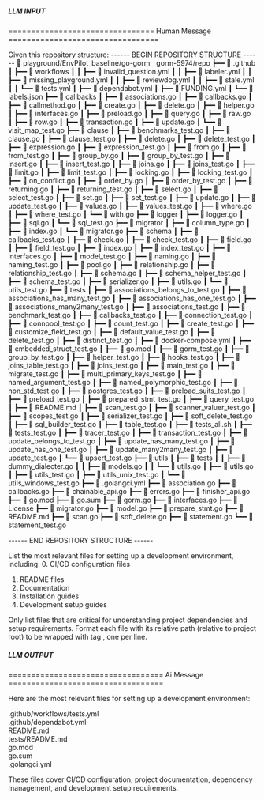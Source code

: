 ##### LLM INPUT #####
================================ Human Message =================================

Given this repository structure:
------ BEGIN REPOSITORY STRUCTURE ------
📂 playground/EnvPilot_baseline/go-gorm__gorm-5974/repo
┣━━ 📂 .github
┃   ┣━━ 📂 workflows
┃   ┃   ┣━━ 📄 invalid_question.yml
┃   ┃   ┣━━ 📄 labeler.yml
┃   ┃   ┣━━ 📄 missing_playground.yml
┃   ┃   ┣━━ 📄 reviewdog.yml
┃   ┃   ┣━━ 📄 stale.yml
┃   ┃   ┗━━ 📄 tests.yml
┃   ┣━━ 📄 dependabot.yml
┃   ┣━━ 📄 FUNDING.yml
┃   ┗━━ 📄 labels.json
┣━━ 📂 callbacks
┃   ┣━━ 📄 associations.go
┃   ┣━━ 📄 callbacks.go
┃   ┣━━ 📄 callmethod.go
┃   ┣━━ 📄 create.go
┃   ┣━━ 📄 delete.go
┃   ┣━━ 📄 helper.go
┃   ┣━━ 📄 interfaces.go
┃   ┣━━ 📄 preload.go
┃   ┣━━ 📄 query.go
┃   ┣━━ 📄 raw.go
┃   ┣━━ 📄 row.go
┃   ┣━━ 📄 transaction.go
┃   ┣━━ 📄 update.go
┃   ┗━━ 📄 visit_map_test.go
┣━━ 📂 clause
┃   ┣━━ 📄 benchmarks_test.go
┃   ┣━━ 📄 clause.go
┃   ┣━━ 📄 clause_test.go
┃   ┣━━ 📄 delete.go
┃   ┣━━ 📄 delete_test.go
┃   ┣━━ 📄 expression.go
┃   ┣━━ 📄 expression_test.go
┃   ┣━━ 📄 from.go
┃   ┣━━ 📄 from_test.go
┃   ┣━━ 📄 group_by.go
┃   ┣━━ 📄 group_by_test.go
┃   ┣━━ 📄 insert.go
┃   ┣━━ 📄 insert_test.go
┃   ┣━━ 📄 joins.go
┃   ┣━━ 📄 joins_test.go
┃   ┣━━ 📄 limit.go
┃   ┣━━ 📄 limit_test.go
┃   ┣━━ 📄 locking.go
┃   ┣━━ 📄 locking_test.go
┃   ┣━━ 📄 on_conflict.go
┃   ┣━━ 📄 order_by.go
┃   ┣━━ 📄 order_by_test.go
┃   ┣━━ 📄 returning.go
┃   ┣━━ 📄 returning_test.go
┃   ┣━━ 📄 select.go
┃   ┣━━ 📄 select_test.go
┃   ┣━━ 📄 set.go
┃   ┣━━ 📄 set_test.go
┃   ┣━━ 📄 update.go
┃   ┣━━ 📄 update_test.go
┃   ┣━━ 📄 values.go
┃   ┣━━ 📄 values_test.go
┃   ┣━━ 📄 where.go
┃   ┣━━ 📄 where_test.go
┃   ┗━━ 📄 with.go
┣━━ 📂 logger
┃   ┣━━ 📄 logger.go
┃   ┣━━ 📄 sql.go
┃   ┗━━ 📄 sql_test.go
┣━━ 📂 migrator
┃   ┣━━ 📄 column_type.go
┃   ┣━━ 📄 index.go
┃   ┗━━ 📄 migrator.go
┣━━ 📂 schema
┃   ┣━━ 📄 callbacks_test.go
┃   ┣━━ 📄 check.go
┃   ┣━━ 📄 check_test.go
┃   ┣━━ 📄 field.go
┃   ┣━━ 📄 field_test.go
┃   ┣━━ 📄 index.go
┃   ┣━━ 📄 index_test.go
┃   ┣━━ 📄 interfaces.go
┃   ┣━━ 📄 model_test.go
┃   ┣━━ 📄 naming.go
┃   ┣━━ 📄 naming_test.go
┃   ┣━━ 📄 pool.go
┃   ┣━━ 📄 relationship.go
┃   ┣━━ 📄 relationship_test.go
┃   ┣━━ 📄 schema.go
┃   ┣━━ 📄 schema_helper_test.go
┃   ┣━━ 📄 schema_test.go
┃   ┣━━ 📄 serializer.go
┃   ┣━━ 📄 utils.go
┃   ┗━━ 📄 utils_test.go
┣━━ 📂 tests
┃   ┣━━ 📄 associations_belongs_to_test.go
┃   ┣━━ 📄 associations_has_many_test.go
┃   ┣━━ 📄 associations_has_one_test.go
┃   ┣━━ 📄 associations_many2many_test.go
┃   ┣━━ 📄 associations_test.go
┃   ┣━━ 📄 benchmark_test.go
┃   ┣━━ 📄 callbacks_test.go
┃   ┣━━ 📄 connection_test.go
┃   ┣━━ 📄 connpool_test.go
┃   ┣━━ 📄 count_test.go
┃   ┣━━ 📄 create_test.go
┃   ┣━━ 📄 customize_field_test.go
┃   ┣━━ 📄 default_value_test.go
┃   ┣━━ 📄 delete_test.go
┃   ┣━━ 📄 distinct_test.go
┃   ┣━━ 📄 docker-compose.yml
┃   ┣━━ 📄 embedded_struct_test.go
┃   ┣━━ 📄 go.mod
┃   ┣━━ 📄 gorm_test.go
┃   ┣━━ 📄 group_by_test.go
┃   ┣━━ 📄 helper_test.go
┃   ┣━━ 📄 hooks_test.go
┃   ┣━━ 📄 joins_table_test.go
┃   ┣━━ 📄 joins_test.go
┃   ┣━━ 📄 main_test.go
┃   ┣━━ 📄 migrate_test.go
┃   ┣━━ 📄 multi_primary_keys_test.go
┃   ┣━━ 📄 named_argument_test.go
┃   ┣━━ 📄 named_polymorphic_test.go
┃   ┣━━ 📄 non_std_test.go
┃   ┣━━ 📄 postgres_test.go
┃   ┣━━ 📄 preload_suits_test.go
┃   ┣━━ 📄 preload_test.go
┃   ┣━━ 📄 prepared_stmt_test.go
┃   ┣━━ 📄 query_test.go
┃   ┣━━ 📄 README.md
┃   ┣━━ 📄 scan_test.go
┃   ┣━━ 📄 scanner_valuer_test.go
┃   ┣━━ 📄 scopes_test.go
┃   ┣━━ 📄 serializer_test.go
┃   ┣━━ 📄 soft_delete_test.go
┃   ┣━━ 📄 sql_builder_test.go
┃   ┣━━ 📄 table_test.go
┃   ┣━━ 📄 tests_all.sh
┃   ┣━━ 📄 tests_test.go
┃   ┣━━ 📄 tracer_test.go
┃   ┣━━ 📄 transaction_test.go
┃   ┣━━ 📄 update_belongs_to_test.go
┃   ┣━━ 📄 update_has_many_test.go
┃   ┣━━ 📄 update_has_one_test.go
┃   ┣━━ 📄 update_many2many_test.go
┃   ┣━━ 📄 update_test.go
┃   ┗━━ 📄 upsert_test.go
┣━━ 📂 utils
┃   ┣━━ 📂 tests
┃   ┃   ┣━━ 📄 dummy_dialecter.go
┃   ┃   ┣━━ 📄 models.go
┃   ┃   ┗━━ 📄 utils.go
┃   ┣━━ 📄 utils.go
┃   ┣━━ 📄 utils_test.go
┃   ┣━━ 📄 utils_unix_test.go
┃   ┗━━ 📄 utils_windows_test.go
┣━━ 📄 .golangci.yml
┣━━ 📄 association.go
┣━━ 📄 callbacks.go
┣━━ 📄 chainable_api.go
┣━━ 📄 errors.go
┣━━ 📄 finisher_api.go
┣━━ 📄 go.mod
┣━━ 📄 go.sum
┣━━ 📄 gorm.go
┣━━ 📄 interfaces.go
┣━━ 📄 License
┣━━ 📄 migrator.go
┣━━ 📄 model.go
┣━━ 📄 prepare_stmt.go
┣━━ 📄 README.md
┣━━ 📄 scan.go
┣━━ 📄 soft_delete.go
┣━━ 📄 statement.go
┗━━ 📄 statement_test.go

------ END REPOSITORY STRUCTURE ------

List the most relevant files for setting up a development environment, including:
0. CI/CD configuration files
1. README files
2. Documentation
3. Installation guides
4. Development setup guides

Only list files that are critical for understanding project dependencies and setup requirements.
Format each file with its relative path (relative to project root) to be wrapped with tag <file> </file>, one per line.
##### LLM OUTPUT #####
================================== Ai Message ==================================

Here are the most relevant files for setting up a development environment:

<file>.github/workflows/tests.yml</file>  
<file>.github/dependabot.yml</file>  
<file>README.md</file>  
<file>tests/README.md</file>  
<file>go.mod</file>  
<file>go.sum</file>  
<file>.golangci.yml</file>  

These files cover CI/CD configuration, project documentation, dependency management, and development setup requirements.